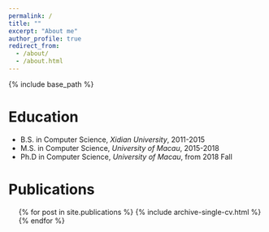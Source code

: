 ```yaml
---
permalink: /
title: ""
excerpt: "About me"
author_profile: true
redirect_from: 
  - /about/
  - /about.html
---
```


{% include base_path %}

Education
=======
* B.S. in Computer Science, <i>Xidian University</i>, 2011-2015
* M.S. in Computer Science, <i>University of Macau</i>, 2015-2018
* Ph.D in Computer Science, <i>University of Macau</i>, from 2018 Fall 

<!-- Work Experience
=======
* Summer 2014: Web FrontEnd Engineer
  * Alibaba Group
  * Duties included: Taobao Moive -->

Publications
=======
  <ul style='padding-left:20px'>{% for post in site.publications %}
    {% include archive-single-cv.html %}
  {% endfor %}</ul>
  
